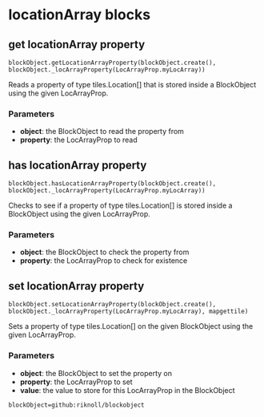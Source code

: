 # locationArray blocks

## get locationArray property

```sig
blockObject.getLocationArrayProperty(blockObject.create(), blockObject._locArrayProperty(LocArrayProp.myLocArray))
```

Reads a property of type tiles.Location[] that is stored inside a BlockObject using the given LocArrayProp.

### Parameters

* **object**: the BlockObject to read the property from
* **property**: the LocArrayProp to read


## has locationArray property

```sig
blockObject.hasLocationArrayProperty(blockObject.create(), blockObject._locArrayProperty(LocArrayProp.myLocArray))
```

Checks to see if a property of type tiles.Location[] is stored inside a BlockObject using the given LocArrayProp.

### Parameters

* **object**: the BlockObject to check the property from
* **property**: the LocArrayProp to check for existence


## set locationArray property

```sig
blockObject.setLocationArrayProperty(blockObject.create(), blockObject._locArrayProperty(LocArrayProp.myLocArray), mapgettile)
```

Sets a property of type tiles.Location[] on the given BlockObject using the given LocArrayProp.

### Parameters

* **object**: the BlockObject to set the property on
* **property**: the LocArrayProp to set
* **value**: the value to store for this LocArrayProp in the BlockObject

```package
blockObject=github:riknoll/blockobject
```
